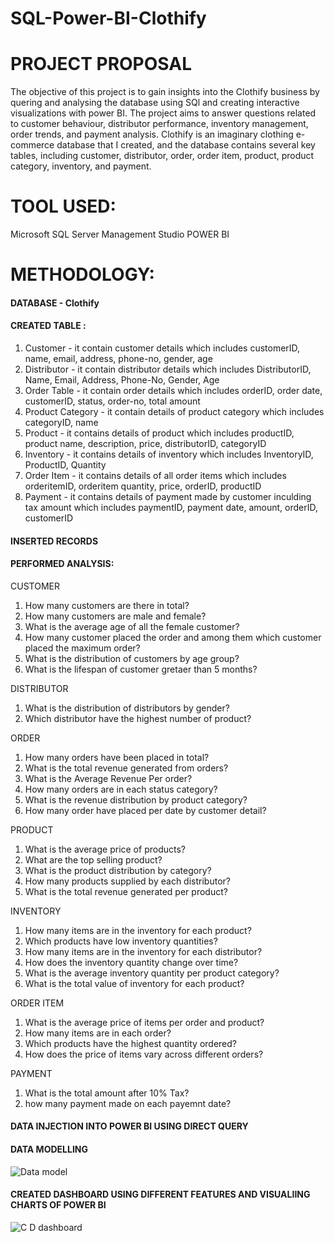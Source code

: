# SQL-Power-BI-Clothify

# PROJECT PROPOSAL

The objective of this project is to gain insights into the Clothify business by quering and analysing the database using SQl and creating interactive visualizations with power BI. The project aims to answer questions related to customer behaviour, distributor performance, inventory management, order trends, and payment analysis. 
Clothify is an imaginary clothing e-commerce database that I created, and the database contains several key tables, including customer, distributor, order, order item, product, product category, inventory, and payment. 

# TOOL USED:

  Microsoft SQL Server Management Studio
  POWER BI

# METHODOLOGY: 

#### DATABASE - Clothify

#### CREATED TABLE :

  1. Customer - it contain customer details which includes customerID, name, email, address, phone-no, gender, age <br>
  2. Distributor - it contain distributor details which includes DistributorID, Name, Email, Address, Phone-No, Gender, Age <br>
  3. Order Table - it contain order details which includes orderID, order date, customerID, status, order-no, total amount <br>
  4. Product Category - it contain details of product category which includes categoryID, name <br>
  5. Product - it contains details of product which includes productID, product name, description, price, distributorID, categoryID <br>
  6. Inventory - it contains details of inventory which includes InventoryID, ProductID, Quantity <br>
  7. Order Item - it contains details of all order items which includes orderitemID, orderitem quantity, price, orderID, productID <br>
  8. Payment - it contains details of payment made by customer inculding tax amount which includes paymentID, payment date, amount, orderID, customerID <br>

#### INSERTED RECORDS 

#### PERFORMED ANALYSIS:

CUSTOMER <br>

  1. How many customers are there in total? <br>
  2. How many customers are male and female? <br>
  3. What is the average age of all the female customer? <br>
  4. How many customer placed the order and among them which customer placed the maximum order? <br>
  5. What is the distribution of customers by age group? <br>
  6. What is the lifespan of customer gretaer than 5 months? <br>
       
DISTRIBUTOR <br>

  1. What is the distribution of distributors by gender? <br>
  2. Which distributor have the highest number of product? <br>
       
ORDER <br>

  1. How many orders have been placed in total? <br>
  2. What is the total revenue generated from orders? <br>
  3. What is the Average Revenue Per order? <br>
  4. How many orders are in each status category? <br>
  5. What is the revenue distribution by product category? <br>
  6. How many order have placed per date by customer detail? <br>
     
PRODUCT <br>

  1. What is the average price of products? <br>
  2. What are the top selling product? <br>
  3. What is the product distribution by category? <br>
  4. How many products supplied by each distributor? <br>
  5. What is the total revenue generated per product? <br>
     
INVENTORY <br>

  1. How many items are in the inventory for each product? <br>
  2. Which products have low inventory quantities? <br>
  3. How many items are in the inventory for each distributor? <br>
  4. How does the inventory quantity change over time? <br>
  5. What is the average inventory quantity per product category? <br>
  6. What is the total value of inventory for each product? <br>
      
ORDER ITEM <br>

  1. What is the average price of items per order and product? <br>
  2. How many items are in each order? <br>
  3. Which products have the highest quantity ordered? <br>
  4. How does the price of items vary across different orders? <br>
      
PAYMENT <br>

  1. What is the total amount after 10% Tax? <br>
  2. how many payment made on each payemnt date? <br>
      
#### DATA INJECTION INTO POWER BI USING DIRECT QUERY 
 
#### DATA MODELLING

![Data model](https://github.com/jhanvikamani/SQL-Power-BI-Clothify/assets/49193372/bf0f6d8a-6761-4561-8839-2e7204c75c91)


#### CREATED DASHBOARD USING DIFFERENT FEATURES AND VISUALIING CHARTS OF POWER BI

![C D dashboard](https://github.com/jhanvikamani/SQL-Power-BI-Clothify/assets/49193372/9f1a89c5-3ef8-4505-bfe0-8457054de461)

  
